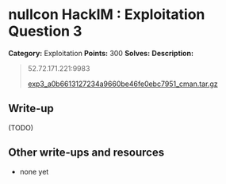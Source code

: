 # nullcon HackIM : Exploitation Question 3

**Category:** Exploitation
**Points:** 300
**Solves:** 
**Description:**

> 52.72.171.221:9983
> 
> 
> [exp3_a0b6613127234a9660be46fe0ebc7951_cman.tar.gz](./exp3_a0b6613127234a9660be46fe0ebc7951_cman.tar.gz)


## Write-up

(TODO)

## Other write-ups and resources

* none yet
